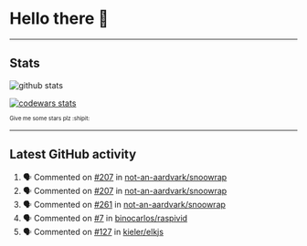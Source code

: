 # Hello there 👋

---

## Stats
![github stats][github stats]

[![codewars stats][codewars stats]][codewars url]

<sub><sub>Give me some stars plz :shipit:</sub></sub>

---

## Latest GitHub activity
<!--START_SECTION:activity-->
1. 🗣 Commented on [#207](https://github.com/not-an-aardvark/snoowrap/issues/207) in [not-an-aardvark/snoowrap](https://github.com/not-an-aardvark/snoowrap)
2. 🗣 Commented on [#207](https://github.com/not-an-aardvark/snoowrap/issues/207) in [not-an-aardvark/snoowrap](https://github.com/not-an-aardvark/snoowrap)
3. 🗣 Commented on [#261](https://github.com/not-an-aardvark/snoowrap/issues/261) in [not-an-aardvark/snoowrap](https://github.com/not-an-aardvark/snoowrap)
4. 🗣 Commented on [#7](https://github.com/binocarlos/raspivid/issues/7) in [binocarlos/raspivid](https://github.com/binocarlos/raspivid)
5. 🗣 Commented on [#127](https://github.com/kieler/elkjs/issues/127) in [kieler/elkjs](https://github.com/kieler/elkjs)
<!--END_SECTION:activity-->

[github stats]: https://github-readme-stats.vercel.app/api?username=KonradLinkowski&hide_title=true&show_icons=true&include_all_commits=true&count_private=true&disable_animations=true&theme=dark&hide_rank=true
[codewars stats]: https://codewars.com/users/KonradLinkowski/badges/large
[codewars url]: https://codewars.com/users/KonradLinkowski
